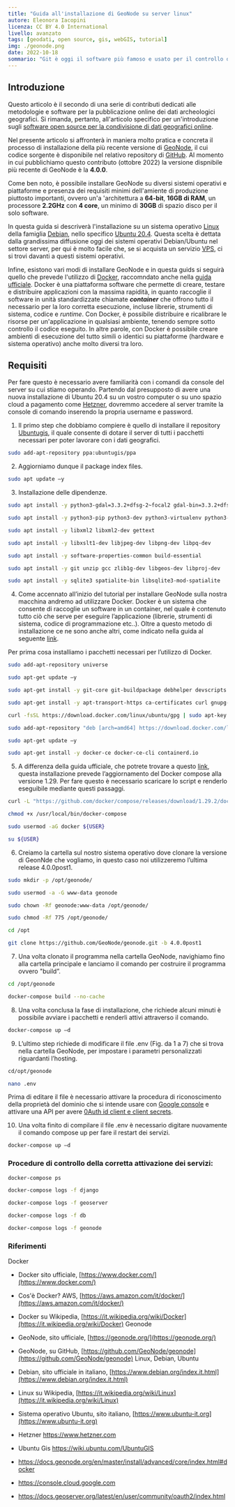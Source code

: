 ```yaml
---
title: "Guida all'installazione di GeoNode su server linux"
autore: Eleonora Iacopini
licenza: CC BY 4.0 International
livello: avanzato
tags: [geodati, open source, gis, webGIS, tutorial]
img: ./geonode.png
date: 2022-10-18
sommario: "Git è oggi il software più famoso e usato per il controllo delle versioni, usato nella stragrande maggioranaza dei progetti di sviluppo software, ma può tornare estremamente utile in tanti scenari diversi che non hanno a che fare propriamente con lo sviluppo."
---
```


## Introduzione

Questo articolo è il secondo di una serie di contributi dedicati alle metodologie e software per la pubblicazione online dei dati archeologici geografici. Si rimanda, pertanto, all'articolo specifico per un'introduzione sugli [software open source per la condivisione di dati geografici online](../softwater-os-condivisione-dati-geografici-online).

Nel presente articolo si affronterà in maniera molto pratica e concreta il processo di installazione della più recente versione di [GeoNode](https://geonode.org/), il cui codice sorgente è disponibile nel relativo repository di [GitHub](https://github.com/GeoNode/geonode/). Al momento in cui pubblichiamo questo contributo (ottobre 2022) la versione dispnibile più recente di GeoNode è la **4.0.0**.

Come ben noto, è possibile installare GeoNode su diversi sistemi operativi e piattaforme e presenza dei requisiti minimi dell'amiente di produzione piuttosto importanti, ovvero un'a 'architettura a **64-bit**, **16GB di RAM**, un processore **2.2GHz** con **4 core**, un minimo di **30GB** di spazio disco per il solo software.

In questa guida si descriverà l'installazione su un sistema operativo [Linux](https://it.wikipedia.org/wiki/Linux) della famiglia [Debian](https://www.debian.org/index.it.html), nello specifico [Ubuntu 20.4](https://www.ubuntu-it.org). Questa scelta è dettata dalla grandissima diffusione oggi dei sistemi operativi Debian/Ubuntu nel settore server, per qui è molto facile che, se si acquista un servizio [VPS](https://it.wikipedia.org/wiki/Virtual_private_server), ci si trovi davanti a questi sistemi operativi.

Infine, esistono vari modi di installare GeoNode e in questa guids si seguirà quello che prevede l'utilizzo di [Docker](https://www.docker.com/), raccomndato anche nella [guida ufficiale](https://github.com/GeoNode/geonode/#install). Docker è una piattaforma software che permette di creare, testare e distribuire applicazioni con la massima rapidità, in quanto raccoglie il software in unità standardizzate chiamate _**container**_ che offrono tutto il necessario per la loro corretta esecuzione, incluse librerie, strumenti di sistema, codice e _runtime_. Con Docker, è possibile distribuire e ricalibrare le risorse per un'applicazione in qualsiasi ambiente, tenendo sempre sotto controllo il codice eseguito. In altre parole, con Docker è possibile creare ambienti di esecuzione del tutto simili o identici su piattaforme (hardware e sistema operativo) anche molto diversi tra loro.

## Requisiti
Per fare questo è necessario avere familiarità con i comandi da console del server su cui stiamo operando. Partendo dal presupposto di avere una nuova installazione di Ubuntu 20.4 su un vostro computer o su uno spazio cloud a pagamento come [Hetzner](https://www.hetzner.com), dovremmo accedere al server tramite la console di comando inserendo la propria username e password.

1.	Il primo step che dobbiamo compiere è quello di installare il repository [Ubuntugis](https://wiki.ubuntu.com/UbuntuGIS), il quale consente di dotare il server di tutti i pacchetti necessari per poter lavorare con i dati geografici.

```bash
sudo add-apt-repository ppa:ubuntugis/ppa
```

2.	Aggiorniamo dunque il package index files.

```bash
sudo apt update –y
```

3.	Installazione delle dipendenze.

```bash
sudo apt install -y python3-gdal=3.3.2+dfsg-2~focal2 gdal-bin=3.3.2+dfsg-2~focal2 libgdal-dev=3.3.2+dfsg-2~focal2
```

```bash
sudo apt install -y python3-pip python3-dev python3-virtualenv python3-venv virtualenvwrapper
```

```bash
sudo apt install -y libxml2 libxml2-dev gettext
```

```bash
sudo apt install -y libxslt1-dev libjpeg-dev libpng-dev libpq-dev
```

```bash
sudo apt install -y software-properties-common build-essential
```

```bash
sudo apt install -y git unzip gcc zlib1g-dev libgeos-dev libproj-dev
```

```bash
sudo apt install -y sqlite3 spatialite-bin libsqlite3-mod-spatialite
```


4.	Come accennato all’inizio del tutorial per installare GeoNode sulla nostra macchina andremo ad utilizzare Docker. Docker è un sistema che consente di raccoglie un software in un container, nel quale è contenuto tutto ciò che serve per eseguire l’applicazione (librerie, strumenti di sistema, codice di programmazione etc..). Oltre a questo metodo di installazione ce ne sono anche altri, come indicato nella guida al seguente [link](https://docs.geonode.org/en/master/install/advanced/core/index.html).

Per prima cosa installiamo i pacchetti necessari per l’utilizzo di Docker.


```bash
sudo add-apt-repository universe
```

```bash
sudo apt-get update –y
```

```bash
sudo apt-get install -y git-core git-buildpackage debhelper devscripts
```

```bash
sudo apt-get install -y apt-transport-https ca-certificates curl gnupg-agent software-properties-common
```

```bash
curl -fsSL https://download.docker.com/linux/ubuntu/gpg | sudo apt-key add -
```

```bash
sudo add-apt-repository "deb [arch=amd64] https://download.docker.com/linux/ubuntu focal stable"
```

```bash
sudo apt-get update –y
```

```bash
sudo apt-get install -y docker-ce docker-ce-cli containerd.io
```

5.	A differenza della guida ufficiale, che potrete trovare a questo [link](https://docs.geonode.org/en/master/install/advanced/core/index.html#docker), questa installazione prevede l’aggiornamento del Docker compose alla versione 1.29. Per fare questo è necessario scaricare lo script e renderlo eseguibile mediante questi passaggi.

```bash
curl -L "https://github.com/docker/compose/releases/download/1.29.2/docker-compose-$(uname -s)-$(uname -m)" -o /usr/local/bin/docker-compose
```

```bash
chmod +x /usr/local/bin/docker-compose
```

```bash
sudo usermod -aG docker ${USER}
```

```bash
su ${USER}
```

6.	Creiamo la cartella sul nostro sistema operativo dove clonare la versione di GeonNde che vogliamo, in questo caso noi utilizzeremo l’ultima release 4.0.0post1.

```bash
sudo mkdir -p /opt/geonode/
```

```bash
sudo usermod -a -G www-data geonode
```

```bash
sudo chown -Rf geonode:www-data /opt/geonode/
```

```bash
sudo chmod -Rf 775 /opt/geonode/
```
 
```bash
cd /opt
```

```bash
git clone https://github.com/GeoNode/geonode.git -b 4.0.0post1
```

7.	Una volta clonato il programma nella cartella GeoNode, navighiamo fino alla cartella principale e lanciamo il comando per costruire il programma ovvero "build”.

```bash
cd /opt/geonode
```

```bash
docker-compose build --no-cache
```

8.	Una volta conclusa la fase di installazione, che richiede alcuni minuti è possibile avviare i pacchetti e renderli attivi attraverso il comando.

```bash
docker-compose up –d
```

9.	L’ultimo step richiede di modificare il file .env (Fig. da 1 a 7) che si trova nella cartella GeoNode, per impostare i parametri personalizzati riguardanti l’hosting.

```bash
cd/opt/geonode
```

```bash
nano .env
```

Prima di editare il file è necessario attivare la procedura di riconoscimento della proprietà del dominio che si intende usare con [Google console](https://console.cloud.google.com) e attivare una API per avere [0Auth id client e client secrets](https://docs.geoserver.org/latest/en/user/community/oauth2/index.html).


10.	 Una volta finito di compilare il file .env è necessario digitare nuovamente il comando compose up per fare il restart dei servizi.

```bash
docker-compose up –d
```

### Procedure di controllo della corretta attivazione dei servizi:

```bash
docker-compose ps
```

```bash
docker-compose logs -f django
```

```bash
docker-compose logs -f geoserver
```
 
```bash
docker-compose logs -f db
```
 
```bash
docker-compose logs -f geonode
```

### Riferimenti

Docker
- Docker  sito ufficiale, [https://www.docker.com/](https://www.docker.com/)
- Cos'è Docker? AWS, [https://aws.amazon.com/it/docker/](https://aws.amazon.com/it/docker/)
- Docker su Wikipedia, [https://it.wikipedia.org/wiki/Docker](https://it.wikipedia.org/wiki/Docker)
Geonode
- GeoNode, sito ufficiale, [https://geonode.org/](https://geonode.org/)
- GeoNode, su GitHub, [https://github.com/GeoNode/geonode](https://github.com/GeoNode/geonode)
Linux, Debian, Ubuntu
- Debian, sito ufficiale in italiano, [https://www.debian.org/index.it.html](https://www.debian.org/index.it.html)
- Linux su Wikipedia, [https://it.wikipedia.org/wiki/Linux](https://it.wikipedia.org/wiki/Linux)
- Sistema operativo Ubuntu, sito italiano, [https://www.ubuntu-it.org](https://www.ubuntu-it.org)

- Hetzner  https://www.hetzner.com
- Ubuntu Gis  https://wiki.ubuntu.com/UbuntuGIS
- https://docs.geonode.org/en/master/install/advanced/core/index.html#docker
- https://console.cloud.google.com
- https://docs.geoserver.org/latest/en/user/community/oauth2/index.html

